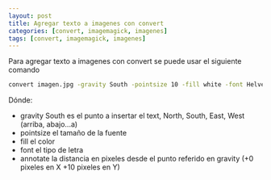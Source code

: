 ```yaml
---
layout: post
title: Agregar texto a imagenes con convert 
categories: [convert, imagemagick, imagenes]
tags: [convert, imagemagick, imagenes]
---
```

Para agregar texto a imagenes con convert se puede usar el siguiente comando

```bash
convert imagen.jpg -gravity South -pointsize 10 -fill white -font Helvetica -annotate +0+10 'Mi texto en imagen' imagen2.jpg
```
Dónde: 

- gravity South es el punto a insertar el text, North, South, East, West (arriba, abajo...a)
- pointsize el tamaño de la fuente
- fill el color
- font el tipo de letra
- annotate la distancia en pixeles desde el punto referido en gravity (+0 pixeles en X +10 pixeles en Y)

